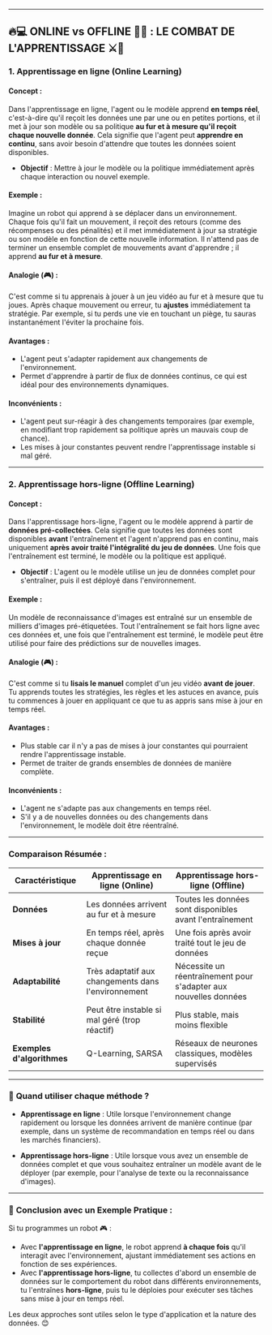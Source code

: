 ---------------------------------------------------------------------------------------
🔥💻 **ONLINE vs OFFLINE** 🧠💥 : **LE COMBAT DE L'APPRENTISSAGE** ⚔️🤖
---------------------------------------------------------------------------------------

### 1. **Apprentissage en ligne (Online Learning)**

#### Concept :
Dans l'apprentissage en ligne, l'agent ou le modèle apprend **en temps réel**, c'est-à-dire qu'il reçoit les données une par une ou en petites portions, et il met à jour son modèle ou sa politique **au fur et à mesure qu'il reçoit chaque nouvelle donnée**. Cela signifie que l'agent peut **apprendre en continu**, sans avoir besoin d'attendre que toutes les données soient disponibles.

- **Objectif** : Mettre à jour le modèle ou la politique immédiatement après chaque interaction ou nouvel exemple.

#### Exemple : 
Imagine un robot qui apprend à se déplacer dans un environnement. Chaque fois qu'il fait un mouvement, il reçoit des retours (comme des récompenses ou des pénalités) et il met immédiatement à jour sa stratégie ou son modèle en fonction de cette nouvelle information. Il n'attend pas de terminer un ensemble complet de mouvements avant d'apprendre ; il apprend **au fur et à mesure**.

#### Analogie (🎮) :
C'est comme si tu apprenais à jouer à un jeu vidéo au fur et à mesure que tu joues. Après chaque mouvement ou erreur, tu **ajustes** immédiatement ta stratégie. Par exemple, si tu perds une vie en touchant un piège, tu sauras instantanément l'éviter la prochaine fois.

#### Avantages :
- L'agent peut s'adapter rapidement aux changements de l'environnement.
- Permet d'apprendre à partir de flux de données continus, ce qui est idéal pour des environnements dynamiques.
  
#### Inconvénients :
- L'agent peut sur-réagir à des changements temporaires (par exemple, en modifiant trop rapidement sa politique après un mauvais coup de chance).
- Les mises à jour constantes peuvent rendre l'apprentissage instable si mal géré.

---

### 2. **Apprentissage hors-ligne (Offline Learning)**

#### Concept :
Dans l'apprentissage hors-ligne, l'agent ou le modèle apprend à partir de **données pré-collectées**. Cela signifie que toutes les données sont disponibles **avant** l'entraînement et l'agent n'apprend pas en continu, mais uniquement **après avoir traité l'intégralité du jeu de données**. Une fois que l'entraînement est terminé, le modèle ou la politique est appliqué.

- **Objectif** : L'agent ou le modèle utilise un jeu de données complet pour s'entraîner, puis il est déployé dans l'environnement.

#### Exemple : 
Un modèle de reconnaissance d'images est entraîné sur un ensemble de milliers d'images pré-étiquetées. Tout l'entraînement se fait hors ligne avec ces données et, une fois que l'entraînement est terminé, le modèle peut être utilisé pour faire des prédictions sur de nouvelles images.

#### Analogie (🎮) :
C'est comme si tu **lisais le manuel** complet d'un jeu vidéo **avant de jouer**. Tu apprends toutes les stratégies, les règles et les astuces en avance, puis tu commences à jouer en appliquant ce que tu as appris sans mise à jour en temps réel.

#### Avantages :
- Plus stable car il n'y a pas de mises à jour constantes qui pourraient rendre l'apprentissage instable.
- Permet de traiter de grands ensembles de données de manière complète.

#### Inconvénients :
- L'agent ne s'adapte pas aux changements en temps réel.
- S'il y a de nouvelles données ou des changements dans l'environnement, le modèle doit être réentraîné.

---

### **Comparaison Résumée** :

| **Caractéristique**        | **Apprentissage en ligne (Online)**                  | **Apprentissage hors-ligne (Offline)**                |
|----------------------------|-----------------------------------------------------|------------------------------------------------------|
| **Données**                | Les données arrivent au fur et à mesure              | Toutes les données sont disponibles avant l'entraînement |
| **Mises à jour**            | En temps réel, après chaque donnée reçue            | Une fois après avoir traité tout le jeu de données    |
| **Adaptabilité**           | Très adaptatif aux changements dans l'environnement  | Nécessite un réentraînement pour s'adapter aux nouvelles données |
| **Stabilité**              | Peut être instable si mal géré (trop réactif)        | Plus stable, mais moins flexible                     |
| **Exemples d'algorithmes**  | Q-Learning, SARSA                                   | Réseaux de neurones classiques, modèles supervisés    |

---

### 🎯 **Quand utiliser chaque méthode ?**

- **Apprentissage en ligne** : Utile lorsque l'environnement change rapidement ou lorsque les données arrivent de manière continue (par exemple, dans un système de recommandation en temps réel ou dans les marchés financiers).
  
- **Apprentissage hors-ligne** : Utile lorsque vous avez un ensemble de données complet et que vous souhaitez entraîner un modèle avant de le déployer (par exemple, pour l'analyse de texte ou la reconnaissance d'images).

---

### 🧠 **Conclusion avec un Exemple Pratique :**
Si tu programmes un robot 🎮 :
- Avec **l'apprentissage en ligne**, le robot apprend **à chaque fois** qu'il interagit avec l'environnement, ajustant immédiatement ses actions en fonction de ses expériences.
- Avec **l'apprentissage hors-ligne**, tu collectes d'abord un ensemble de données sur le comportement du robot dans différents environnements, tu l'entraînes **hors-ligne**, puis tu le déploies pour exécuter ses tâches sans mise à jour en temps réel.

Les deux approches sont utiles selon le type d'application et la nature des données. 😊
